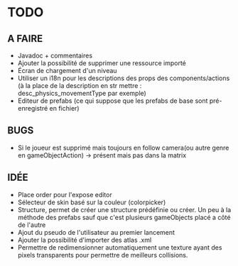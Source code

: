 # TODO

## A FAIRE

- Javadoc + commentaires
- Ajouter la possibilité de supprimer une ressource importé
- Écran de chargement d'un niveau
- Utiliser un i18n pour les descriptions des props des components/actions (à la place de la description en str mettre : desc_physics_movementType par exemple)
- Editeur de prefabs (ce qui suppose que les prefabs de base sont pré-enregistré en fichier)

## BUGS

- Si le joueur est supprimé mais toujours en follow camera(ou autre genre en gameObjectAction) -> présent mais pas dans la matrix

## IDÉE

- Place order pour l'expose editor 
- Sélecteur de skin basé sur la couleur (colorpicker)
- Structure, permet de créer une structure prédéfinie ou créer. Un peu à la méthode des prefabs sauf que c'est plusieurs gameObjects placé a côté de l'autre
- Ajout du pseudo de l'utilisateur au premier lancement
- Ajouter la possibilité d'importer des atlas .xml
- Permettre de redimensionner automatiquement une texture ayant des pixels transparents pour permettre de meilleurs collisions.